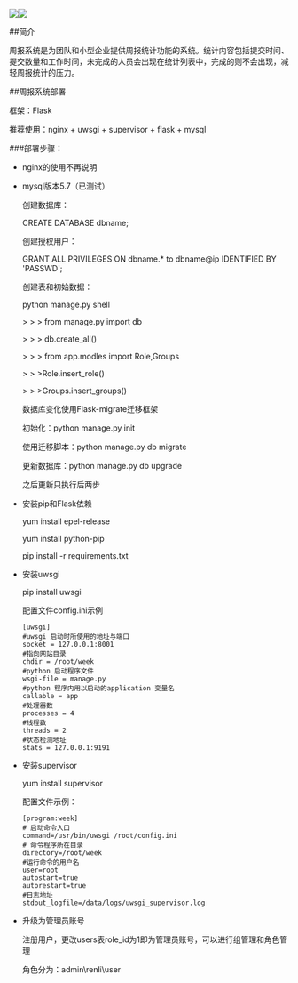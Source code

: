 ![](https://img.shields.io/badge/language-python-blue.svg)![](https://img.shields.io/badge/platform-linux-lightgrey.svg)

##简介

​	周报系统是为团队和小型企业提供周报统计功能的系统。统计内容包括提交时间、提交数量和工作时间，未完成的人员会出现在统计列表中，完成的则不会出现，减轻周报统计的压力。

##周报系统部署

框架：Flask

推荐使用：nginx + uwsgi + supervisor + flask + mysql

###部署步骤：

- nginx的使用不再说明

- mysql版本5.7（已测试）

  创建数据库：

  CREATE DATABASE dbname;

  创建授权用户：

  GRANT ALL PRIVILEGES ON dbname.* to dbname@ip IDENTIFIED BY 'PASSWD';

  创建表和初始数据：

  python manage.py shell

  &gt; &gt; &gt; from manage.py import db

  &gt; &gt; &gt; db.create_all()

  &gt; &gt; &gt; from app.modles import Role,Groups

  &gt; &gt; &gt;Role.insert_role()

   &gt; &gt; &gt;Groups.insert_groups()

  数据库变化使用Flask-migrate迁移框架

  初始化：python manage.py init

  使用迁移脚本：python manage.py db migrate

  更新数据库：python manage.py db upgrade

  之后更新只执行后两步

- 安装pip和Flask依赖

  yum install epel-release

  yum install python-pip

  pip install -r requirements.txt

- 安装uwsgi

  pip install uwsgi

  配置文件config.ini示例

  ```shell
  [uwsgi]
  #uwsgi 启动时所使用的地址与端口
  socket = 127.0.0.1:8001
  #指向网站目录
  chdir = /root/week
  #python 启动程序文件
  wsgi-file = manage.py
  #python 程序内用以启动的application 变量名
  callable = app
  #处理器数
  processes = 4
  #线程数
  threads = 2
  #状态检测地址
  stats = 127.0.0.1:9191
  ```

- 安装supervisor

  yum install supervisor

  配置文件示例：

  ```shell
  [program:week]
  # 启动命令入口
  command=/usr/bin/uwsgi /root/config.ini
  # 命令程序所在目录
  directory=/root/week
  #运行命令的用户名
  user=root        
  autostart=true
  autorestart=true
  #日志地址
  stdout_logfile=/data/logs/uwsgi_supervisor.log
  ```

- 升级为管理员账号

  注册用户，更改users表role_id为1即为管理员账号，可以进行组管理和角色管理

  角色分为：admin\renli\user